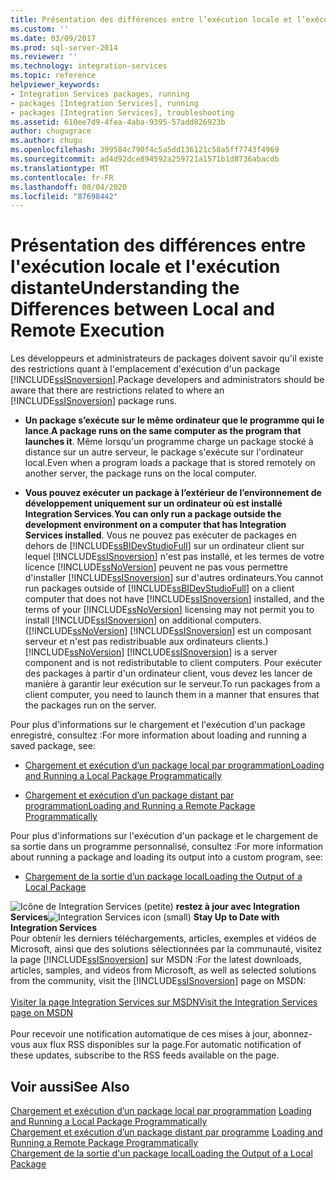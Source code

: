 ```yaml
---
title: Présentation des différences entre l’exécution locale et l’exécution distante | Microsoft Docs
ms.custom: ''
ms.date: 03/09/2017
ms.prod: sql-server-2014
ms.reviewer: ''
ms.technology: integration-services
ms.topic: reference
helpviewer_keywords:
- Integration Services packages, running
- packages [Integration Services], running
- packages [Integration Services], troubleshooting
ms.assetid: 610ee7d9-4fea-4aba-9395-57add826923b
author: chugugrace
ms.author: chugu
ms.openlocfilehash: 399584c790f4c5a5dd136121c58a5ff7743f4969
ms.sourcegitcommit: ad4d92dce894592a259721a1571b1d8736abacdb
ms.translationtype: MT
ms.contentlocale: fr-FR
ms.lasthandoff: 08/04/2020
ms.locfileid: "87698442"
---
```

# <a name="understanding-the-differences-between-local-and-remote-execution"></a><span data-ttu-id="26159-102">Présentation des différences entre l'exécution locale et l'exécution distante</span><span class="sxs-lookup"><span data-stu-id="26159-102">Understanding the Differences between Local and Remote Execution</span></span>
  <span data-ttu-id="26159-103">Les développeurs et administrateurs de packages doivent savoir qu'il existe des restrictions quant à l'emplacement d'exécution d'un package [!INCLUDE[ssISnoversion](../../includes/ssisnoversion-md.md)].</span><span class="sxs-lookup"><span data-stu-id="26159-103">Package developers and administrators should be aware that there are restrictions related to where an [!INCLUDE[ssISnoversion](../../includes/ssisnoversion-md.md)] package runs.</span></span>  
  
-   <span data-ttu-id="26159-104">**Un package s’exécute sur le même ordinateur que le programme qui le lance**.</span><span class="sxs-lookup"><span data-stu-id="26159-104">**A package runs on the same computer as the program that launches it**.</span></span> <span data-ttu-id="26159-105">Même lorsqu'un programme charge un package stocké à distance sur un autre serveur, le package s'exécute sur l'ordinateur local.</span><span class="sxs-lookup"><span data-stu-id="26159-105">Even when a program loads a package that is stored remotely on another server, the package runs on the local computer.</span></span>  
  
-   <span data-ttu-id="26159-106">**Vous pouvez exécuter un package à l’extérieur de l’environnement de développement uniquement sur un ordinateur où est installé Integration Services**.</span><span class="sxs-lookup"><span data-stu-id="26159-106">**You can only run a package outside the development environment on a computer that has Integration Services installed**.</span></span> <span data-ttu-id="26159-107">Vous ne pouvez pas exécuter de packages en dehors de [!INCLUDE[ssBIDevStudioFull](../../includes/ssbidevstudiofull-md.md)] sur un ordinateur client sur lequel [!INCLUDE[ssISnoversion](../../includes/ssisnoversion-md.md)] n'est pas installé, et les termes de votre licence [!INCLUDE[ssNoVersion](../../includes/ssnoversion-md.md)] peuvent ne pas vous permettre d'installer [!INCLUDE[ssISnoversion](../../includes/ssisnoversion-md.md)] sur d'autres ordinateurs.</span><span class="sxs-lookup"><span data-stu-id="26159-107">You cannot run packages outside of [!INCLUDE[ssBIDevStudioFull](../../includes/ssbidevstudiofull-md.md)] on a client computer that does not have [!INCLUDE[ssISnoversion](../../includes/ssisnoversion-md.md)] installed, and the terms of your [!INCLUDE[ssNoVersion](../../includes/ssnoversion-md.md)] licensing may not permit you to install [!INCLUDE[ssISnoversion](../../includes/ssisnoversion-md.md)] on additional computers.</span></span> <span data-ttu-id="26159-108">([!INCLUDE[ssNoVersion](../../includes/ssnoversion-md.md)] [!INCLUDE[ssISnoversion](../../includes/ssisnoversion-md.md)] est un composant serveur et n'est pas redistribuable aux ordinateurs clients.)</span><span class="sxs-lookup"><span data-stu-id="26159-108">[!INCLUDE[ssNoVersion](../../includes/ssnoversion-md.md)] [!INCLUDE[ssISnoversion](../../includes/ssisnoversion-md.md)] is a server component and is not redistributable to client computers.</span></span> <span data-ttu-id="26159-109">Pour exécuter des packages à partir d'un ordinateur client, vous devez les lancer de manière à garantir leur exécution sur le serveur.</span><span class="sxs-lookup"><span data-stu-id="26159-109">To run packages from a client computer, you need to launch them in a manner that ensures that the packages run on the server.</span></span>  
  
 <span data-ttu-id="26159-110">Pour plus d'informations sur le chargement et l'exécution d'un package enregistré, consultez :</span><span class="sxs-lookup"><span data-stu-id="26159-110">For more information about loading and running a saved package, see:</span></span>  
  
-   [<span data-ttu-id="26159-111">Chargement et exécution d’un package local par programmation</span><span class="sxs-lookup"><span data-stu-id="26159-111">Loading and Running a Local Package Programmatically</span></span>](../run-manage-packages-programmatically/loading-and-running-a-local-package-programmatically.md)  
  
-   [<span data-ttu-id="26159-112">Chargement et exécution d’un package distant par programmation</span><span class="sxs-lookup"><span data-stu-id="26159-112">Loading and Running a Remote Package Programmatically</span></span>](../run-manage-packages-programmatically/loading-and-running-a-remote-package-programmatically.md)  
  
 <span data-ttu-id="26159-113">Pour plus d'informations sur l'exécution d'un package et le chargement de sa sortie dans un programme personnalisé, consultez :</span><span class="sxs-lookup"><span data-stu-id="26159-113">For more information about running a package and loading its output into a custom program, see:</span></span>  
  
-   [<span data-ttu-id="26159-114">Chargement de la sortie d’un package local</span><span class="sxs-lookup"><span data-stu-id="26159-114">Loading the Output of a Local Package</span></span>](../run-manage-packages-programmatically/loading-the-output-of-a-local-package.md)  
  
<span data-ttu-id="26159-115">![Icône de Integration Services (petite)](../media/dts-16.gif "Icône Integration Services (petite)")  **restez à jour avec Integration Services**</span><span class="sxs-lookup"><span data-stu-id="26159-115">![Integration Services icon (small)](../media/dts-16.gif "Integration Services icon (small)")  **Stay Up to Date with Integration Services**</span></span><br /> <span data-ttu-id="26159-116">Pour obtenir les derniers téléchargements, articles, exemples et vidéos de Microsoft, ainsi que des solutions sélectionnées par la communauté, visitez la page [!INCLUDE[ssISnoversion](../../includes/ssisnoversion-md.md)] sur MSDN :</span><span class="sxs-lookup"><span data-stu-id="26159-116">For the latest downloads, articles, samples, and videos from Microsoft, as well as selected solutions from the community, visit the [!INCLUDE[ssISnoversion](../../includes/ssisnoversion-md.md)] page on MSDN:</span></span><br /><br /> [<span data-ttu-id="26159-117">Visiter la page Integration Services sur MSDN</span><span class="sxs-lookup"><span data-stu-id="26159-117">Visit the Integration Services page on MSDN</span></span>](https://go.microsoft.com/fwlink/?LinkId=136655)<br /><br /> <span data-ttu-id="26159-118">Pour recevoir une notification automatique de ces mises à jour, abonnez-vous aux flux RSS disponibles sur la page.</span><span class="sxs-lookup"><span data-stu-id="26159-118">For automatic notification of these updates, subscribe to the RSS feeds available on the page.</span></span>  
  
## <a name="see-also"></a><span data-ttu-id="26159-119">Voir aussi</span><span class="sxs-lookup"><span data-stu-id="26159-119">See Also</span></span>  
 <span data-ttu-id="26159-120">[Chargement et exécution d’un package local par programmation](../run-manage-packages-programmatically/loading-and-running-a-local-package-programmatically.md) </span><span class="sxs-lookup"><span data-stu-id="26159-120">[Loading and Running a Local Package Programmatically](../run-manage-packages-programmatically/loading-and-running-a-local-package-programmatically.md) </span></span>  
 <span data-ttu-id="26159-121">[Chargement et exécution d’un package distant par programme](../run-manage-packages-programmatically/loading-and-running-a-remote-package-programmatically.md) </span><span class="sxs-lookup"><span data-stu-id="26159-121">[Loading and Running a Remote Package Programmatically](../run-manage-packages-programmatically/loading-and-running-a-remote-package-programmatically.md) </span></span>  
 [<span data-ttu-id="26159-122">Chargement de la sortie d'un package local</span><span class="sxs-lookup"><span data-stu-id="26159-122">Loading the Output of a Local Package</span></span>](../run-manage-packages-programmatically/loading-the-output-of-a-local-package.md)  
  
  
